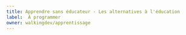 ```yaml
---
title: Apprendre sans éducateur - Les alternatives à l'éducation
label:  À programmer
owner: walkingdev/apprentissage
---
```

